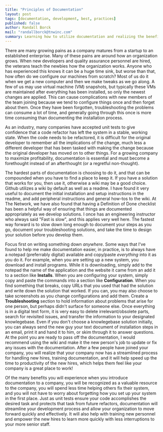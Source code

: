 ```yaml
---
title: "Principles of Documentation"
layout: post
tags: [documentation, development, best, practices]
published: false
author: Randall Borck
mail: "randallborck@tnwinc.com"
summary: Learning how to utilize documentation and realizing the benefits is a big part of growing a successful company.
---
```


There are many growing pains as a company matures from a startup to an established enterprise. Many of these pains are around how an organization grows. When new developers and quality assurance personnel are hired, the veterans teach the newbies how the organization works. Anyone who has experienced this knows it can be a huge time sink, but worse than that, how often do we configure our machines from scratch? Most of us do it when we get a new computer and then we make tweaks as we go along. A few of us may use virtual machine (VM) snapshots, but typically these VMs are maintained after everything has been installed, so only the newest changes are applied. This can cause complications with new members of the team joining because we tend to configure things once and then forget about them. Once they have been forgotten, troubleshooting the problems can consume a lot of time, and generally going through this once is more time consuming than documenting the installation process.

As an industry, many companies have accepted unit tests to give confidence that a code refactor has left the system in a stable, working state. When the code needs to be refactored, it is difficult for the original developer to remember all the implications of the change, much less a different developer that has been tasked with making the change because the original developer has moved on to other things. For a growing company to maximize profitability, documentation is essential and must become a forethought instead of an afterthought (or a regretful non-thought).

The hardest parts of documentation is choosing to do it, and that can be compounded when you have to find a place to keep it. If you have a solution that works for you, then use it, otherwise a wiki may be a good choice. Github utilizes a wiki by default as well as a readme. I have found it very useful to document the initial installation and setup instructions in the readme, and add peripheral instructions and general how-tos to the wiki. At The Network, we have also found that having a Definition of Done checklist has been a helpful way of ensuring that things are documented appropriately as we develop solutions. I once has an engineering instructor who always said "Fast is slow", and this applies very well here. The fastest way forward is to slow down long enough to document your steps as you go, document your troubleshooting solutions, and take the time to design your solution before you develop them.

Focus first on writing something down *anywhere*. Some ways that I've found to help me make documentation easier, in practice, is to always have a notepad (preferrably digital) available and copy/paste *everything* into it as you do it. For example, when you are setting up a new system, you download and install programs. While it is downloading, simply add to the notepad the name of the application and the website it came from an add it to a section like **Installs**. When you are configuring your system, simply copy and paste the commands into a section like **Configuration**. When you find something that breaks, copy URLs that you used that had the solution and write down the solution that worked. If you can, you may also choose to take screenshots as you change configurations and add them. Create a **Troubleshooting** section to hold information about problems that arise for one person, but perhaps didn't surface for someone else. Once everything is in a digital text form, it is very easy to delete irrelevant/obsolete parts, search for revisited issues, and transfer the information to your designated knowlegebase. Even if you don't choose a knowlegebase solution initially, you can always send the new guy your text document of installation steps in an email, print it and hand it to him, or skim through it to answer questions. At the point you are ready to pass off the documentation, I would recommend using the wiki and make it the new person's job to update or fix any issues with the documentation. After a few people have joined your company, you will realize that your company now has a streamlined process for handling new hires, training documentation, and it will help speed up the time to productivity of the new hires, which helps them feel like your company is a great place to work!

Of the many benefits you will experience when you introduce documentation to a company, you will be recognized as a valuable resource to the company, you will spend less time helping others fix their system, and you will not have to worry about forgetting how you set up your system in the first place. Just as unit tests ensure your code accomplishes the desired task and protects that task from future refactors, documentation will streamline your development process and allow your organization to move forward quickly and effectively. It will also help with training new personnel and empower the new hires to learn more quickly with less interruptions to your more senior staff.
